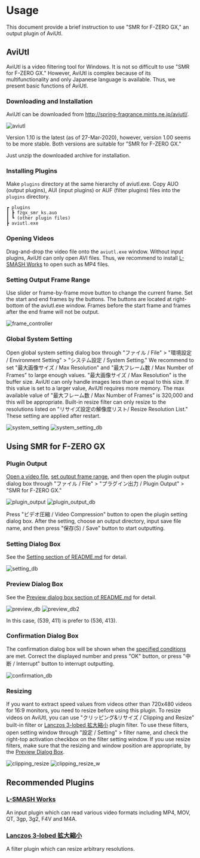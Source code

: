 # Usage
This document provide a brief instruction to use "SMR for F-ZERO GX," an output plugin of AviUtl.

## AviUtl
AviUtl is a video filtering tool for Windows. It is not so difficult to use "SMR for F-ZERO GX." However, AviUtl is complex because of its multifunctionality and only Japanese language is available. Thus, we present basic functions of AviUtl.

### Downloading and Installation
AviUtl can be downloaded from http://spring-fragrance.mints.ne.jp/aviutl/.

![aviutl](https://raw.githubusercontent.com/cycloawaodorin/fzgx_smr_ks/image/aviutl.png)

Version 1.10 is the latest (as of 27-Mar-2020), however, version 1.00 seems to be more stable. Both versions are suitable for "SMR for F-ZERO GX."

Just unzip the downloaded archive for installation.

### Installing Plugins
Make `plugins` directory at the same hierarchy of aviutl.exe. Copy AUO (output plugins), AUI (input plugins) or AUF (filter plugins) files into the `plugins` directory.

```text
┏ plugins
┃ ┣ fzgx_smr_ks.auo
┃ ┗ (other plugin files)
┣ aviutl.exe
```

### Opening Videos
Drag-and-drop the video file onto the `aviutl.exe` window. Without input plugins, AviUtl can only open AVI files. Thus, we recommend to install [L-SMASH Works](#l-smash-works) to open such as MP4 files.

### Setting Output Frame Range
Use slider or frame-by-frame move button to change the current frame. Set the start and end frames by the buttons. The buttons are located at right-bottom of the aviutl.exe window. Frames before the start frame and frames after the end frame will not be output.

![frame_controller](https://raw.githubusercontent.com/cycloawaodorin/fzgx_smr_ks/image/frame_control.png)

### Global System Setting
Open global system setting dialog box through "ファイル / File" > "環境設定 / Environment Setting" > "システム設定 / System Setting." We recommend to set "最大画像サイズ / Max Resolution" and "最大フレーム数 / Max Number of Frames" to large enough values. "最大画像サイズ / Max Resolution" is the buffer size. AviUtl can only handle images less than or equal to this size. If this value is set to a larger value, AviUtl requires more memory. The max available value of "最大フレーム数 / Max Number of Frames" is 320,000 and this will be appropriate. Built-in resize filter can only resize to the resolutions listed on "リサイズ設定の解像度リスト/ Resize Resolution List." These setting are applied after restart.

![system_setting](https://raw.githubusercontent.com/cycloawaodorin/fzgx_smr_ks/image/system_setting0.png)
![system_setting_db](https://raw.githubusercontent.com/cycloawaodorin/fzgx_smr_ks/image/system_setting.png)

## Using SMR for F-ZERO GX
### Plugin Output
[Open a video file](#opening_videos), [set output frame range](setting_output_frame_range), and then open the plugin output dialog box through "ファイル / File" > "プラグイン出力 / Plugin Output" > "SMR for F-ZERO GX."

![plugin_output](https://raw.githubusercontent.com/cycloawaodorin/fzgx_smr_ks/image/plugin_output0.png)
![plugin_output_db](https://raw.githubusercontent.com/cycloawaodorin/fzgx_smr_ks/image/plugin_output.png)

Press "ビデオ圧縮 / Video Compression" button to open the plugin setting dialog box. After the setting, choose an output directory, input save file name, and then press "保存(S) / Save" button to start outputting.

### Setting Dialog Box
See the [Setting section of README.md](README.md#setting) for detail.

![setting_db](https://raw.githubusercontent.com/cycloawaodorin/fzgx_smr_ks/image/setting.png)

### Preview Dialog Box
See the [Preview dialog box section of README.md](README.md#preview) for detail.

![preview_db](https://raw.githubusercontent.com/cycloawaodorin/fzgx_smr_ks/image/preview.png)
![preview_db2](https://raw.githubusercontent.com/cycloawaodorin/fzgx_smr_ks/image/preview2.png)

In this case, (539, 411) is prefer to (536, 413).

### Confirmation Dialog Box
The confirmation dialog box will be shown when the [specified conditions](README.md#confirm) are met. Correct the displayed number and press "OK" button, or press "中断 / Interrupt" button to interrupt outputting.

![confirmation_db](https://raw.githubusercontent.com/cycloawaodorin/fzgx_smr_ks/image/confirmation.png)

### Resizing
If you want to extract speed values from videos other than 720x480 videos for 16:9 monitors, you need to resize before using this plugin. To resize videos on AviUtl, you can use "クリッピング&リサイズ / Clipping and Resize" built-in filter or [Lanczos 3-lobed 拡大縮小](#lanczos3) plugin filter. To use these filters, open setting window through "設定 / Setting" > filter name, and check the right-top activation checkbox on the filter setting window. If you use resize filters, make sure that the resizing and window position are appropriate, by the [Preview Dialog Box](#preview_dialog_box).

![clipping_resize](https://raw.githubusercontent.com/cycloawaodorin/fzgx_smr_ks/image/clipping_resize0.png)
![clipping_resize_w](https://raw.githubusercontent.com/cycloawaodorin/fzgx_smr_ks/image/clipping_resize.png)

## Recommended Plugins
### [L-SMASH Works](http://avisynth.nl/index.php/LSMASHSource)
An input plugin which can read various video formats including MP4, MOV, QT, 3gp, 3g2, F4V and M4A.

### <a href="http://www.marumo.ne.jp/auf/#lanczos3" name="lanczos3">Lanczos 3-lobed 拡大縮小</a>
A filter plugin which can resize arbitrary resolutions.
